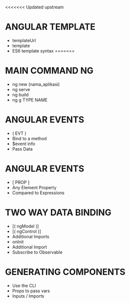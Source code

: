 <<<<<<< Updated upstream
# ANGULAR TEMPLATE
- templateUrl
- template
- ES6 template syntax
=======
# MAIN COMMAND NG
- ng new (nama_aplikasi)
- ng serve
- ng build
- ng g TYPE NAME


# ANGULAR EVENTS
- ( EVT )
- Bind to a method
- $event info
- Pass Data

# ANGULAR EVENTS
- [ PROP ]
- Any Element Property
- Compared to Expressions


# TWO WAY DATA BINDING
- [( ngModel )]
- [( ngControl )]
- Additional Imports
- onInit
- Additional Import
- Subscribe to Observable

# GENERATING COMPONENTS
- Use the CLI
- Props to pass vars
- Inputs / Imports
